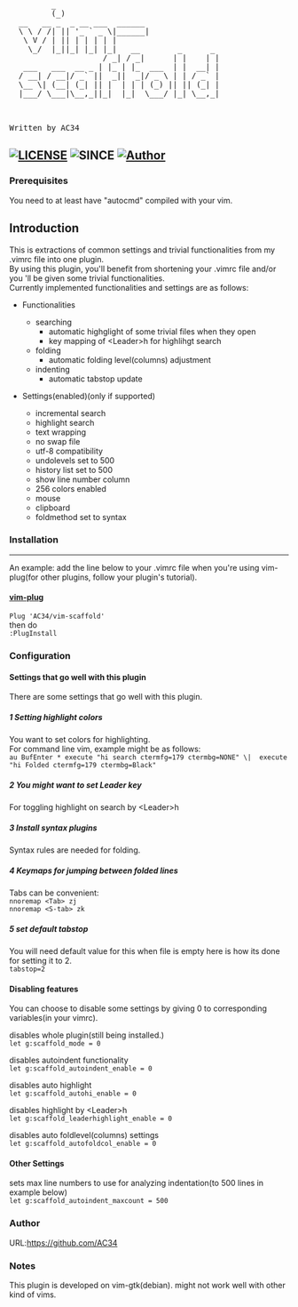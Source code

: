  <pre>         _                                  
         (_)                                 
  __   __ _  _ __ ___  ______                
  \ \ / /| || '_ ` _ \|______|               
   \ V / | || | | | | |                      
    \_/  |_||_| |_| |_|   __        _      _ 
                    / _| / _|      | |    | |
   ___   ___  __ _ | |_ | |_  ___  | |  __| |
  / __| / __|/ _` ||  _||  _|/ _ \ | | / _` |
  \__ \| (__| (_| || |  | | | (_) || || (_| |
  |___/ \___|\__,_||_|  |_|  \___/ |_| \__,_|
                                             
                                             
</pre>
 
<pre>
Written by AC34
</pre>

[![LICENSE](https://img.shields.io/github/license/AC34/vim-scaffold?color=10B07A)](https://github.com/AC34/vim-scaffold/blob/master/LICENSE)
![SINCE](https://img.shields.io/badge/since-2019%2F10%2F19-green?color=10B07A)
[![Author](https://img.shields.io/badge/Author-AC34-green?color=10B07A)](https://github.com/AC34/)
---
### Prerequisites

  You need to at least have "autocmd" compiled with your vim.

Introduction
---------------------------------------------

This is extractions of common settings and trivial functionalities from my .vimrc file into one plugin.  
By using this plugin, you'll benefit from shortening your .vimrc file and/or you 'll be given some trivial functionalities.  
Currently implemented functionalities and settings are as follows:  
- Functionalities
  - searching
    - automatic highglight of some trivial files when they open
    - key mapping of &lt;Leader&gt;h for highlihgt search
  - folding
    - automatic folding level(columns) adjustment
  - indenting
	  - automatic tabstop update

- Settings(enabled)(only if supported)
  - incremental search
  - highlight search
  - text wrapping
  - no swap file
  - utf-8 compatibility
  - undolevels set to 500
  - history list set to 500
  - show line number column
  - 256 colors enabled
  - mouse
  - clipboard
  - foldmethod set to syntax

### Installation
---

An example: add the line below to your .vimrc file when you're using vim-plug(for other plugins, follow your plugin's tutorial).

#### [vim-plug](https://github.com/junegunn/vim-plug)
`Plug 'AC34/vim-scaffold'`  
then do  
`:PlugInstall`

### Configuration

#### Settings that go well with this plugin
There are some settings that go well with this plugin.
##### 1 Setting highlight colors
You want to set colors for highlighting.  
For command line vim, example might be as follows:  
  `au BufEnter * execute "hi search ctermfg=179 ctermbg=NONE"
    \|  execute "hi Folded ctermfg=179 ctermbg=Black"`
##### 2 You might want to set Leader key
For toggling highlight on search by &lt;Leader&gt;h
##### 3 Install syntax plugins
Syntax rules are needed for folding.
##### 4 Keymaps for jumping between folded lines
Tabs can be convenient:  
	`nnoremap <Tab> zj`  
	`nnoremap <S-tab> zk`  
##### 5 set default tabstop
You will need default value for this when file is empty
here is how its done for setting it to 2.  
	`tabstop=2`

#### Disabling features
You can choose to disable some settings by giving 0 to corresponding variables(in your vimrc).

disables whole plugin(still being installed.)  
	`let g:scaffold_mode = 0`

disables autoindent functionality  
	`let g:scaffold_autoindent_enable = 0`

disables auto highlight  
	`let g:scaffold_autohi_enable = 0`

disables highlight by &lt;Leader&gt;h  
	`let g:scaffold_leaderhighlight_enable = 0`

disables auto foldlevel(columns) settings  
	`let g:scaffold_autofoldcol_enable = 0`

#### Other Settings
sets max line numbers to use for analyzing indentation(to 500 lines in example below)  
	`let g:scaffold_autoindent_maxcount = 500`

### Author

URL:https://github.com/AC34

### Notes

This plugin is developed on vim-gtk(debian).
might not work well with other kind of vims.

